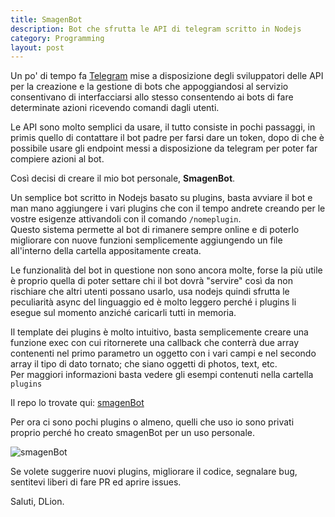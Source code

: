 ```yaml
---
title: SmagenBot
description: Bot che sfrutta le API di telegram scritto in Nodejs
category: Programming
layout: post
---
```


Un po' di tempo fa [Telegram](https://core.telegram.org/bots) mise a
disposizione degli sviluppatori delle API per la creazione e la gestione di bots
che appoggiandosi al servizio consentivano di interfacciarsi allo stesso consentendo
ai bots di fare determinate azioni ricevendo comandi dagli utenti.

Le API sono molto semplici da usare, il tutto consiste in pochi passaggi, in primis
quello di contattare il bot padre per farsi dare un token, dopo di che è possibile
usare gli endpoint messi a disposizione da telegram per poter far compiere azioni
al bot.

Così decisi di creare il mio bot personale, **SmagenBot**.

Un semplice bot scritto in Nodejs basato su plugins, basta avviare il bot e man mano
aggiungere i vari plugins che con il tempo andrete creando per le vostre esigenze
attivandoli con il comando `/nomeplugin`.   
Questo sistema permette al bot di rimanere sempre online e di poterlo migliorare
con nuove funzioni semplicemente aggiungendo un file all'interno della cartella
appositamente creata.

Le funzionalità del bot in questione non sono ancora molte, forse la più utile è
proprio quella di poter settare chi il bot dovrà "servire" così da non rischiare
che altri utenti possano usarlo, usa nodejs quindi sfrutta le peculiarità async
del linguaggio ed è molto leggero perché i plugins li esegue sul momento anziché
caricarli tutti in memoria.

Il template dei plugins è molto intuitivo, basta semplicemente creare una funzione
exec con cui ritornerete una callback che conterrà due array contenenti nel primo
parametro un oggetto con i vari campi e nel secondo array il tipo di dato tornato;
che siano oggetti di photos, text, etc.   
Per maggiori informazioni basta vedere gli esempi contenuti nella cartella `plugins`

Il repo lo trovate qui: [smagenBot](https://github.com/dlion/smagenBot)

Per ora ci sono pochi plugins o almeno, quelli che uso io sono privati proprio perché
ho creato smagenBot per un uso personale.

![smagenBot](https://camo.githubusercontent.com/9a41999bf648a82ef806b235fa1ed5a8a2ede779/687474703a2f2f692e696d6775722e636f6d2f5a4d324d7a4b612e706e67)

Se volete suggerire nuovi plugins, migliorare il codice, segnalare bug, sentitevi
liberi di fare PR ed aprire issues.

Saluti, DLion.
